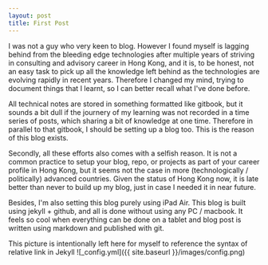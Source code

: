 ```yaml
---
layout: post
title: First Post
---
```


I was not a guy who very keen to blog. However I found myself is lagging behind from the bleeding edge technologies after multiple years of striving in consulting and advisory career in Hong Kong, and it is, to be honest, not an easy task to pick up all the knowledge left behind as the technologies are evolving rapidly in recent years. Therefore I changed my mind, trying to document things that I learnt, so I can better recall what I've done before.

All technical notes are stored in something formatted like gitbook, but it sounds a bit dull if the journery of my learning was not recorded in a time series of posts, which sharing a bit of knowledge at one time. Therefore in parallel to that gitbook, I should be setting up a blog too. This is the reason of this blog exists.

Secondly, all these efforts also comes with a selfish reason. It is not a common practice to setup your blog, repo, or projects as part of your career profile in Hong Kong, but it seems not the case in more (technologically / politically) advanced countries. Given the status of Hong Kong now, it is late better than never to build up my blog, just in case I needed it in near future.

Besides, I'm also setting this blog purely using iPad Air. This blog is built using jekyll + github, and all is done without using any PC / macbook. It feels so cool when everything can be done on a tablet and blog post is written using markdown and published with git. 

This picture is intentionally left here for myself to reference the syntax of relative link in Jekyll
![_config.yml]({{ site.baseurl }}/images/config.png)